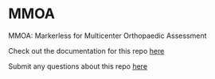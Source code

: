 # MMOA
MMOA: Markerless for Multicenter Orthopaedic Assessment

Check out the documentation for this repo [here](https://jouterleys.github.io/mmoa/)

Submit any questions about this repo [here](https://github.com/jouterleys/mmoa)
